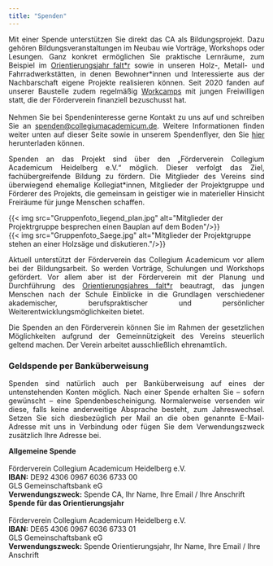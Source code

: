 ```yaml
---
title: "Spenden"
---
```

<p style="text-align: justify">
Mit einer Spende unterstützen Sie direkt das CA als Bildungsprojekt. Dazu gehören Bildungsveranstaltungen im Neubau wie Vorträge, Workshops oder Lesungen. Ganz konkret ermöglichen Sie praktische Lernräume, zum Beispiel im <a href="https://faltr.de/">Orientierungsjahr falt*r</a> sowie in unseren Holz-, Metall- und Fahrradwerkstätten, in denen Bewohner*innen und Interessierte aus der Nachbarschaft eigene Projekte realisieren können. 
Seit 2020 fanden auf unserer Baustelle zudem regelmäßig <a href="https://collegiumacademicum.de/aktionen/">Workcamps</a> mit jungen Freiwilligen statt, die der Förderverein finanziell bezuschusst hat.
<br><br>
Nehmen Sie bei Spendeninteresse gerne Kontakt zu uns auf und schreiben Sie an <a href="mailto:spenden@collegiumacademicum.de">spenden@collegiumacademicum.de</a>. Weitere Informationen finden weiter unten auf dieser Seite sowie in unserem Spendenflyer, den Sie <a href="/media/2023_Spendenflyer_digital.pdf">hier</a> herunterladen können.
</p>

<section class="grid-col">
  <p style="text-align:justify">
  Spenden an das Projekt sind über den „Förderverein Collegium Academicum
  Heidelberg e.V.“ möglich. Dieser verfolgt das Ziel, fachübergreifende
  Bildung zu fördern. Die Mitglieder des Vereins sind überwiegend ehemalige
  Kollegiat*innen, Mitglieder der Projektgruppe und Förderer des Projekts, die
  gemeinsam in geistiger wie in materieller Hinsicht Freiräume für
  junge Menschen schaffen.
  </p>
  {{< img src="Gruppenfoto_liegend_plan.jpg" alt="Mitglieder der Projektrgruppe besprechen einen Bauplan auf dem Boden"/>}}
</section>

<section class="grid-col">
  {{< img src="Gruppenfoto_Saege.jpg" alt="Mitglieder der Projektgruppe stehen an einer Holzsäge und diskutieren."/>}}
  <p style="text-align:justify">
  Aktuell unterstützt der Förderverein das Collegium Academicum
  vor allem bei der Bildungsarbeit. So werden Vorträge,
  Schulungen und Workshops gefördert. Vor allem aber ist der Förderverein mit der Planung
  und Durchführung des <a href="https://faltr.de/">Orientierungsjahres falt*r</a> beautragt, das jungen Menschen nach der Schule Einblicke in die Grundlagen verschiedener akademischer, berufspraktischer und persönlicher Weiterentwicklungsmöglichkeiten bietet. 
  </p>
</section>


<p style="text-align: justify">
Die Spenden an den Förderverein können Sie im Rahmen der gesetzlichen
Möglichkeiten aufgrund der Gemeinnützigkeit des Vereins steuerlich geltend
machen. Der Verein arbeitet ausschließlich ehrenamtlich.
</p>

<!-- twingle -->
<script type="text/javascript">
	(function() {
		var u="https://spenden.twingle.de/embed/forderverein-collegium-academicum-heidelberg/einmalspender/tw6675843037101/widget";
		var id = '_' + Math.random().toString(36).substr(2, 9);
		var d=document, g=d.createElement('script'), s=d.getElementsByTagName('script')[0];
		document.write('<div id="twingle-public-embed-' + id + '"></div>');
		g.type='text/javascript'; g.async=true; g.defer=true; g.src=u+'/'+id; s.parentNode.insertBefore(g,s);
	})();
</script>
<!-- twingle -->

### Geldspende per Banküberweisung
<p style="text-align: justify">
Spenden sind natürlich auch per Banküberweisung auf eines der untenstehenden Konten möglich. Nach einer Spende erhalten Sie – sofern gewünscht – eine Spendenbescheinigung. Normalerweise versenden wir diese, falls keine anderweitige Absprache besteht, zum Jahreswechsel. Setzen Sie sich diesbezüglich per Mail an die oben genannte E-Mail-Adresse mit uns in Verbindung oder fügen Sie dem Verwendungszweck zusätzlich Ihre Adresse bei.
</p>

<div class="notification">
  <b>Allgemeine Spende</b><br><br>
  Förderverein Collegium Academicum Heidelberg e.V.<br>
  <b>IBAN:</b> DE92 4306 0967 6036 6733 00<br>
  GLS Gemeinschaftsbank eG<br>
  <b>Verwendungszweck:</b> Spende CA, Ihr Name, Ihre Email / Ihre Anschrift
</div>

<div class="notification">
  <b>Spende für das Orientierungsjahr</b><br><br>
  Förderverein Collegium Academicum Heidelberg e.V.<br>
  <b>IBAN:</b> DE65 4306 0967 6036 6733 01<br>
  GLS Gemeinschaftsbank eG<br>
  <b>Verwendungszweck:</b> Spende Orientierungsjahr, Ihr Name, Ihre Email / Ihre Anschrift
</div>

